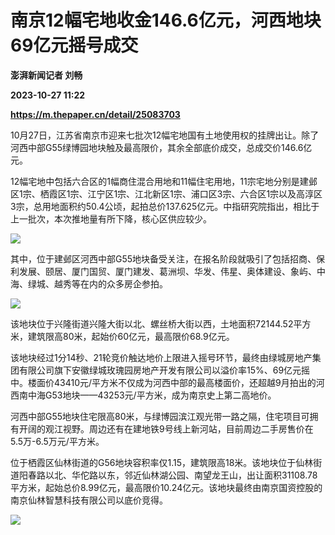 # 南京12幅宅地收金146.6亿元，河西地块69亿元摇号成交
**澎湃新闻记者 刘畅**

**2023-10-27 11:22**

**https://m.thepaper.cn/detail/25083703**

10月27日，江苏省南京市迎来七批次12幅宅地国有土地使用权的挂牌出让。除了河西中部G55绿博园地块触及最高限价，其余全部底价成交，总成交价146.6亿元。

12幅宅地中包括六合区的1幅商住混合用地和11幅住宅用地，11宗宅地分别是建邺区1宗、栖霞区1宗、江宁区1宗、江北新区1宗、浦口区3宗、六合区1宗以及高淳区3宗，总用地面积约50.4公顷，起拍总价137.625亿元。中指研究院指出，相比于上一批次，本次推地量有所下降，核心区供应较少。

![](https://imagecloud.thepaper.cn/thepaper/image/275/899/948.jpeg)

其中，位于建邺区河西中部G55地块备受关注，在报名阶段就吸引了包括招商、保利发展、颐居、厦门国贸、厦门建发、葛洲坝、华发、伟星、奥体建设、象屿、中海、绿城、越秀等在内的众多房企参拍。

![](https://imagecloud.thepaper.cn/thepaper/image/275/878/775.png)

该地块位于兴隆街道兴隆大街以北、螺丝桥大街以西，土地面积72144.52平方米，建筑限高80米，起始价60亿元，最高限价68.9亿元。

该地块经过1分14秒、21轮竞价触达地价上限进入摇号环节，最终由绿城房地产集团有限公司旗下安徽绿城玫瑰园房地产开发有限公司以溢价率15%、69亿元摇中。楼面价43410元/平方米不仅成为河西中部的最高楼面价，还超越9月拍出的河西南中海G53地块——43253元/平方米，成为南京史上第二高地价。

河西中部G55地块住宅限高80米，与绿博园滨江观光带一路之隔，住宅项目可拥有开阔的观江视野。周边还有在建地铁9号线上新河站，目前周边二手房售价在5.5万-6.5万元/平方米。

位于栖霞区仙林街道的G56地块容积率仅1.15，建筑限高18米。该地块位于仙林街道阳春路以北、华佗路以东，邻近仙林湖公园、南望龙王山，出让面积31108.78平方米，起始总价8.99亿元，最高限价10.24亿元。该地块最终由南京国资控股的南京仙林智慧科技有限公司以底价竞得。

![](https://imagecloud.thepaper.cn/thepaper/image/275/878/807.png)
